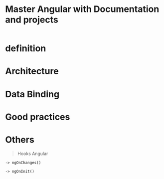 # Master Angular with Documentation and projects

```

```

# definition




# Architecture





# Data Binding




# Good practices






# Others

> Hooks Angular

```
-> ngOnChanges()

-> ngOnInit()


```